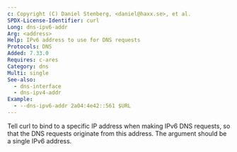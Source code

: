 ```yaml
---
c: Copyright (C) Daniel Stenberg, <daniel@haxx.se>, et al.
SPDX-License-Identifier: curl
Long: dns-ipv6-addr
Arg: <address>
Help: IPv6 address to use for DNS requests
Protocols: DNS
Added: 7.33.0
Requires: c-ares
Category: dns
Multi: single
See-also:
  - dns-interface
  - dns-ipv4-addr
Example:
  - --dns-ipv6-addr 2a04:4e42::561 $URL
---
```


Tell curl to bind to a specific IP address when making IPv6 DNS requests, so
that the DNS requests originate from this address. The argument should be a
single IPv6 address.
